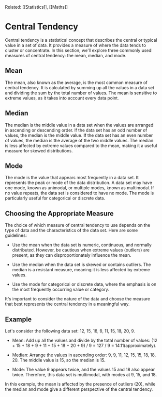 Related: [[Statistics]], [[Maths]]
# Central Tendency

Central tendency is a statistical concept that describes the central or typical value in a set of data. It provides a measure of where the data tends to cluster or concentrate. In this section, we'll explore three commonly used measures of central tendency: the mean, median, and mode.

## Mean

The mean, also known as the average, is the most common measure of central tendency. It is calculated by summing up all the values in a data set and dividing the sum by the total number of values. The mean is sensitive to extreme values, as it takes into account every data point.

## Median

The median is the middle value in a data set when the values are arranged in ascending or descending order. If the data set has an odd number of values, the median is the middle value. If the data set has an even number of values, the median is the average of the two middle values. The median is less affected by extreme values compared to the mean, making it a useful measure for skewed distributions.

## Mode

The mode is the value that appears most frequently in a data set. It represents the peak or mode of the data distribution. A data set may have one mode, known as unimodal, or multiple modes, known as multimodal. If no value repeats, the data set is considered to have no mode. The mode is particularly useful for categorical or discrete data.

## Choosing the Appropriate Measure

The choice of which measure of central tendency to use depends on the type of data and the characteristics of the data set. Here are some guidelines:

- Use the mean when the data set is numeric, continuous, and normally distributed. However, be cautious when extreme values (outliers) are present, as they can disproportionately influence the mean.

- Use the median when the data set is skewed or contains outliers. The median is a resistant measure, meaning it is less affected by extreme values.

- Use the mode for categorical or discrete data, where the emphasis is on the most frequently occurring value or category.

It's important to consider the nature of the data and choose the measure that best represents the central tendency in a meaningful way.

## Example

Let's consider the following data set: 12, 15, 18, 9, 11, 15, 18, 20, 9.

- Mean: Add up all the values and divide by the total number of values: (12 + 15 + 18 + 9 + 11 + 15 + 18 + 20 + 9) / 9 = 127 / 9 = 14.11(approximately).

- Median: Arrange the values in ascending order: 9, 9, 11, 12, 15, 15, 18, 18, 20. The middle value is 15, so the median is 15.

- Mode: The value 9 appears twice, and the values 15 and 18 also appear twice. Therefore, this data set is multimodal, with modes at 9, 15, and 18.

In this example, the mean is affected by the presence of outliers (20), while the median and mode give a different perspective of the central tendency.
